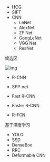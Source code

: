 * HOG
* SIFT
* CNN
  * LeNet
  * AlexNet
  * ZF Net
  * GoogLeNet
  * VGG Net
  * ResNet

候选区

![img](https://img-blog.csdn.net/20180502184712966)

* R-CNN
  
* SPP-net
* Fast R-CNN
* Faster R-CNN
* R-FCN

基于深度学习

* YOLO
* SSD
* DenseBox
* RRC
* Deformable CNN

